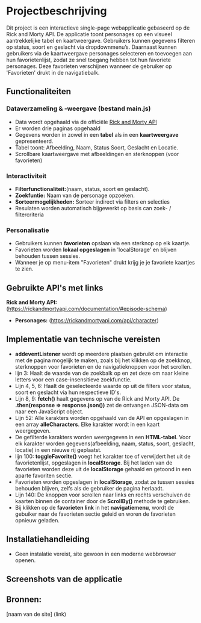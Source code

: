 # Projectbeschrijving

Dit project is een interactieve single-page webapplicatie gebaseerd op de Rick and Morty API. De applicatie toont personages op een visueel aantrekkelijke tabel en kaartweergave. Gebruikers kunnen gegevens filteren op status, soort en geslacht via dropdownmenu’s. 
Daarnaast kunnen gebruikers via de kaartweergave personages selecteren en toevoegen aan hun favorietenlijst, zodat ze snel toegang hebben tot hun favoriete personages. Deze favorieten verschijnen wanneer de gebruiker op 'Favorieten' drukt in de navigatiebalk.


## Functionaliteiten

### Dataverzameling & -weergave (bestand main.js)
- Data wordt opgehaald via de officiële [Rick and Morty API](https://rickandmortyapi.com/api/character)
- Er worden drie paginas opgehaald
- Gegevens worden in zowel in een **tabel** als in een **kaartweergave** gepresenteerd.
- Tabel toont: Afbeelding, Naam, Status Soort, Geslacht en Locatie.
- Scrollbare kaartweergave met afbeeldingen en sterknoppen (voor favorieten)

### Interactiviteit
- **Filterfunctionaliteit:**(naam, status, soort en geslacht).
- **Zoekfuntie:** Naam van de personage opzoeken.
- **Sorteermogelijkheden:** Sorteer indirect via filters en selecties
- Resulaten worden automatisch bijgewerkt op basis can zoek- / filtercriteria

### Personalisatie
- Gebruikers kunnen **favorieten** opslaan via een sterknop op elk kaartje.
- Favorieten worden **lokaal opgeslagen** in 'localStorage' en blijven behouden tussen sessies.
- Wanneer je op menu-item "Favorieten" drukt krijg je je favoriete kaartjes te zien.


## Gebruikte API's met links 
**Rick and Morty API:**(https://rickandmortyapi.com/documentation/#episode-schema) 
- **Personages:** (https://rickandmortyapi.com/api/character)


## Implementatie van technische vereisten 

- **addeventListener** wordt op meerdere plaatsen gebruikt om interactie met de pagina mogelijk te maken, zoals bij het klikken op de zoekknop, sterknoppen voor favorieten en de navigatieknoppen voor het scrollen.
- lijn 3: Haalt de waarde van de zoekbalk op en zet deze om naar kleine letters voor een case-insensitieve zoekfunctie. 
- Lijn 4, 5, 6: Haalt de geselecteerde waarde op uit de filters voor status, soort en geslacht via hun respectieve ID's.
- Lijn 8, 9: **fetch()** haalt gegevens op van de Rick and Morty API. De **.then(response => response.json())** zet de ontvangen JSON-data om naar een JavaScript object.
- Lijn 52: Alle karakters worden opgehaald van de API en opgeslagen in een array **alleCharacters**. Elke karakter wordt in een kaart weergegeven.
- De gefilterde karakters worden weergegeven in een **HTML-tabel**. Voor elk karakter worden gegevens(afbeelding, naam, status, soort, geslacht, locatie) in een nieuwe rij geplaatst.
- lijn 100: **toggleFavorite()** voegt het karakter toe of verwijdert het uit de favorietenlijst, opgeslagen in **localStorage**. Bij het laden van de favorieten worden deze uit de **localStorage** gehaald en getoond in een aparte favoriten sectie.
- Favorieten worden opgeslagen in **localStorage**, zodat ze tussen sessies behouden blijven, zelfs als de gebruiker de pagina herlaadt.
- Lijn 140: De knoppen voor scrollen naar links en rechts verschuiven de kaarten binnen de container door de **ScrollBy()** methode te gebruiken.
- Bij klikken op de **favorieten link** in het **navigatiemenu**, wordt de gebuiker naar de favorieten sectie geleid en woren de favorieten opnieuw geladen.

## Installatiehandleiding 

- Geen instalatie vereist, site gewoon in een moderne webbrowser openen.

## Screenshots van de applicatie 

## Bronnen: 
[naam van de site] (link)


